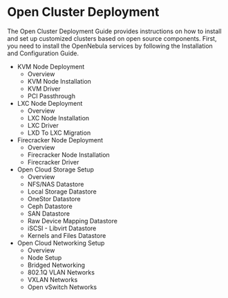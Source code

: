 # Open Cluster Deployment

The Open Cluster Deployment Guide provides instructions on how to install and set up customized clusters based on open source components. First, you need to install the OpenNebula services by following the Installation and Configuration Guide.

* KVM Node Deployment
  * Overview
  * KVM Node Installation
  * KVM Driver
  * PCI Passthrough
* LXC Node Deployment
  * Overview
  * LXC Node Installation
  * LXC Driver
  * LXD To LXC Migration
* Firecracker Node Deployment
  * Overview
  * Firecracker Node Installation
  * Firecracker Driver
* Open Cloud Storage Setup
  * Overview
  * NFS/NAS Datastore
  * Local Storage Datastore
  * OneStor Datastore
  * Ceph Datastore
  * SAN Datastore
  * Raw Device Mapping Datastore
  * iSCSI - Libvirt Datastore
  * Kernels and Files Datastore
* Open Cloud Networking Setup
  * Overview
  * Node Setup
  * Bridged Networking
  * 802.1Q VLAN Networks
  * VXLAN Networks
  * Open vSwitch Networks
